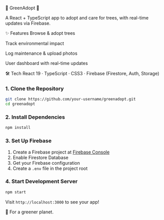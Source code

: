 🌳 GreenAdopt 🌳

A React + TypeScript app to adopt and care for trees, with real-time updates via Firebase.

✨ Features
Browse & adopt trees

Track environmental impact

Log maintenance & upload photos

User dashboard with real-time updates

🛠 Tech
React 19 · TypeScript · CSS3 · Firebase (Firestore, Auth, Storage)


### 1. Clone the Repository

```bash
git clone https://github.com/your-username/greenadopt.git
cd greenadopt
```

### 2. Install Dependencies

```bash
npm install
```

### 3. Set Up Firebase

1. Create a Firebase project at [Firebase Console](https://console.firebase.google.com/)
2. Enable Firestore Database
3. Get your Firebase configuration
4. Create a `.env` file in the project root


### 4. Start Development Server

```bash
npm start
```

Visit `http://localhost:3000` to see your app!

💚 For a greener planet.


